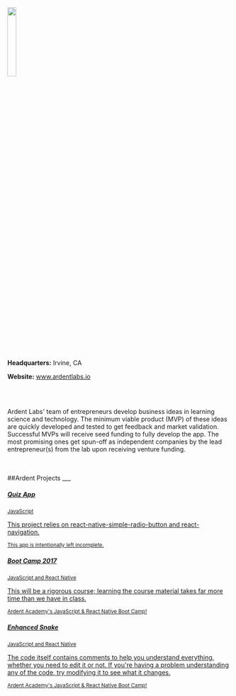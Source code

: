 <img src="https://media.licdn.com/dms/image/C560BAQFHPLjMdeLXDA/company-logo_200_200/0?e=2159024400&v=beta&t=esXbuYD3QxErhN9wRYI56T4aKj70yPCqK0wI6ZWemew" width="20%" />

<br>

<strong>Headquarters:</strong> Irvine, CA<br>

<strong>Website:</strong> <a href="http://ardentlabs.io" target="_blank">www.ardentlabs.io</a>

<br><br>

Ardent Labs' team of entrepreneurs develop business ideas in learning science and technology. The minimum viable product (MVP) of these ideas are quickly developed and tested to get feedback and market validation. Successful MVPs will receive seed funding to fully develop the app. The most promising ones get spun-off as independent companies by the lead entrepreneur(s) from the lab upon receiving venture funding.

<br>
<br>
<!-- List of Projects Start -->
##Ardent Projects
___
<div class="list-group">
  <a href="QuizApp_(Ardent_Labs)" class="list-group-item list-group-item-action">
    <div class="d-flex w-100 justify-content-between">
      <h5 class="mb-1">Quiz App</h5>
      <small >JavaScript</small>
    </div>
    <p class="mb-1">This project relies on react-native-simple-radio-button and react-navigation.</p>
    <small>This app is intentionally left incomplete.</small>
  </a>
  <a href="BootCamp2017(Ardent_Labs)" class="list-group-item list-group-item-action">
    <div class="d-flex w-100 justify-content-between">
      <h5 class="mb-1">Boot Camp 2017</h5>
      <small class="text-muted">JavaScript and React Native</small>
    </div>
    <p class="mb-1">This will be a rigorous course; learning the course material takes far more time than we have in class.</p>
    <small class="text-muted">Ardent Academy's JavaScript & React Native Boot Camp!</small>
  </a>
  <a href="EnhancedSnake(Ardent_Labs)" class="list-group-item list-group-item-action">
    <div class="d-flex w-100 justify-content-between">
      <h5 class="mb-1">Enhanced Snake</h5>
      <small class="text-muted">JavaScript and React Native</small>
    </div>
    <p class="mb-1">The code itself contains comments to help you understand everything, whether you need to edit it or not. If you're having a problem understanding any of the code, try modifying it to see what it changes.</p>
    <small class="text-muted">Ardent Academy's JavaScript & React Native Boot Camp!</small>
  </a>
</div>
<br>
<br>